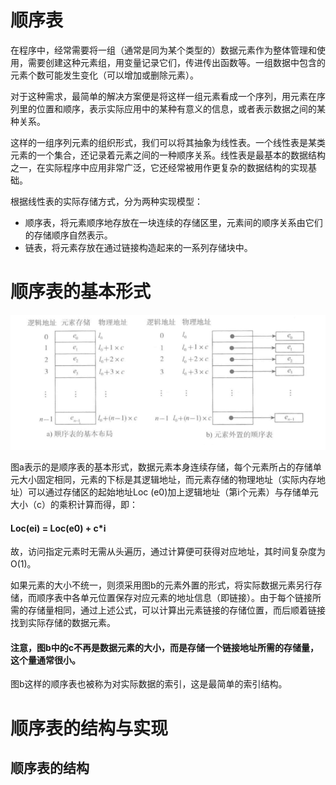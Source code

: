 # 顺序表
在程序中，经常需要将一组（通常是同为某个类型的）数据元素作为整体管理和使用，需要创建这种元素组，用变量记录它们，传进传出函数等。一组数据中包含的元素个数可能发生变化（可以增加或删除元素）。

对于这种需求，最简单的解决方案便是将这样一组元素看成一个序列，用元素在序列里的位置和顺序，表示实际应用中的某种有意义的信息，或者表示数据之间的某种关系。

这样的一组序列元素的组织形式，我们可以将其抽象为线性表。一个线性表是某类元素的一个集合，还记录着元素之间的一种顺序关系。线性表是最基本的数据结构之一，在实际程序中应用非常广泛，它还经常被用作更复杂的数据结构的实现基础。

根据线性表的实际存储方式，分为两种实现模型：

*  顺序表，将元素顺序地存放在一块连续的存储区里，元素间的顺序关系由它们的存储顺序自然表示。
*  链表，将元素存放在通过链接构造起来的一系列存储块中。

# 顺序表的基本形式
![](../PIC/chapter2/chapter2-1.png)

图a表示的是顺序表的基本形式，数据元素本身连续存储，每个元素所占的存储单元大小固定相同，元素的下标是其逻辑地址，而元素存储的物理地址（实际内存地址）可以通过存储区的起始地址Loc (e0)加上逻辑地址（第i个元素）与存储单元大小（c）的乘积计算而得，即：

#### Loc(ei) = Loc(e0) + c*i

故，访问指定元素时无需从头遍历，通过计算便可获得对应地址，其时间复杂度为O(1)。

如果元素的大小不统一，则须采用图b的元素外置的形式，将实际数据元素另行存储，而顺序表中各单元位置保存对应元素的地址信息（即链接）。由于每个链接所需的存储量相同，通过上述公式，可以计算出元素链接的存储位置，而后顺着链接找到实际存储的数据元素。
#### 注意，图b中的c不再是数据元素的大小，而是存储一个链接地址所需的存储量，这个量通常很小。

图b这样的顺序表也被称为对实际数据的索引，这是最简单的索引结构。

# 顺序表的结构与实现
## 顺序表的结构
